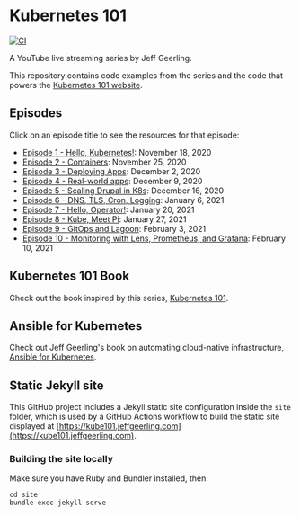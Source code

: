 # Kubernetes 101

[![CI](https://github.com/geerlingguy/kubernetes-101/workflows/CI/badge.svg?branch=master&event=push)](https://github.com/geerlingguy/kubernetes-101/actions?query=workflow%3ACI)

A YouTube live streaming series by Jeff Geerling.

This repository contains code examples from the series and the code that powers the [Kubernetes 101 website](https://kube101.jeffgeerling.com).

## Episodes

Click on an episode title to see the resources for that episode:

  - [Episode 1 - Hello, Kubernetes!](episode-01): November 18, 2020
  - [Episode 2 - Containers](episode-02): November 25, 2020
  - [Episode 3 - Deploying Apps](episode-03): December 2, 2020
  - [Episode 4 - Real-world apps](episode-04): December 9, 2020
  - [Episode 5 - Scaling Drupal in K8s](episode-05): December 16, 2020
  - [Episode 6 - DNS, TLS, Cron, Logging](episode-06): January 6, 2021
  - [Episode 7 - Hello, Operator!](episode-07): January 20, 2021
  - [Episode 8 - Kube, Meet Pi](episode-08): January 27, 2021
  - [Episode 9 - GitOps and Lagoon](episode-09): February 3, 2021
  - [Episode 10 - Monitoring with Lens, Prometheus, and Grafana](episode-10): February 10, 2021

## Kubernetes 101 Book

Check out the book inspired by this series, [Kubernetes 101](https://www.kubernetes101book.com).

## Ansible for Kubernetes

Check out Jeff Geerling's book on automating cloud-native infrastructure, [Ansible for Kubernetes](https://www.ansibleforkubernetes.com).

## Static Jekyll site

This GitHub project includes a Jekyll static site configuration inside the `site` folder, which is used by a GitHub Actions workflow to build the static site displayed at [https://kube101.jeffgeerling.com](https://kube101.jeffgeerling.com).

### Building the site locally

Make sure you have Ruby and Bundler installed, then:

    cd site
    bundle exec jekyll serve
